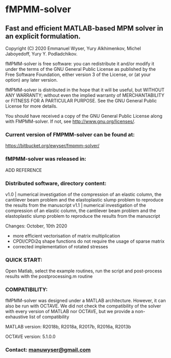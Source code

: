 # fMPMM-solver

## Fast and efficient MATLAB-based MPM solver in an explicit formulation.

Copyright (C) 2020  Emmanuel Wyser, Yury Alkhimenkov, Michel Jaboyedoff, Yury Y. Podladchikov.

fMPMM-solver is free software: you can redistribute it and/or modify
it under the terms of the GNU General Public License as published by
the Free Software Foundation, either version 3 of the License, or
(at your option) any later version.

fMPMM-solver is distributed in the hope that it will be useful,
but WITHOUT ANY WARRANTY; without even the implied warranty of
MERCHANTABILITY or FITNESS FOR A PARTICULAR PURPOSE.  See the
GNU General Public License for more details.

You should have received a copy of the GNU General Public License
along with FMPMM-solver.  If not, see <http://www.gnu.org/licenses/>.

### Current version of FMPMM-solver can be found at:

https://bitbucket.org/ewyser/fmpmm-solver/

### fMPMM-solver was released in:

ADD REFERENCE

### Distributed software, directory content:

v1.0 | numerical investigation of the compression of an elastic column, the cantilever beam problem and the elastoplastic slump problem to reproduce the results from the manuscript
v1.1 | numerical investigation of the compression of an elastic column, the cantilever beam problem and the elastoplastic slump problem to reproduce the results from the manuscript

Changes: October, 10th 2020
- more efficient vectorisation of matrix multiplication
- CPDI/CPDi2q shape functions do not require the usage of sparse matrix
- corrected implementation of rotated stresses

### QUICK START:

Open Matlab, select the example routines, run the script and post-process results with the postprocessing.m routine

### COMPATIBILITY:

fMPMM-solver was designed under a MATLAB architecture. However, it can also be run with OCTAVE. We did not check the compatibility of the solver with every version of MATLAB nor OCTAVE, but we provide a non-exhaustive list of compatibility

MATLAB version: R2018b, R2018a, R2017b, R2016a, R2013b

OCTAVE version: 5.1.0.0

### Contact: manuwyser@gmail.com

